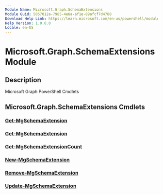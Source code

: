 ```yaml
---
Module Name: Microsoft.Graph.SchemaExtensions
Module Guid: 5057012a-7985-4e6a-af1e-89afcf7d4780
Download Help Link: https://learn.microsoft.com/en-us/powershell/module/microsoft.graph.schemaextensions/?view=graph-powershell-1.0
Help Version: 1.0.0.0
Locale: en-US
---
```


# Microsoft.Graph.SchemaExtensions Module
## Description
Microsoft Graph PowerShell Cmdlets

## Microsoft.Graph.SchemaExtensions Cmdlets
### [Get-MgSchemaExtension](Get-MgSchemaExtension.md)

### [Get-MgSchemaExtension](Get-MgSchemaExtension.md)

### [Get-MgSchemaExtensionCount](Get-MgSchemaExtensionCount.md)

### [New-MgSchemaExtension](New-MgSchemaExtension.md)

### [Remove-MgSchemaExtension](Remove-MgSchemaExtension.md)

### [Update-MgSchemaExtension](Update-MgSchemaExtension.md)




















